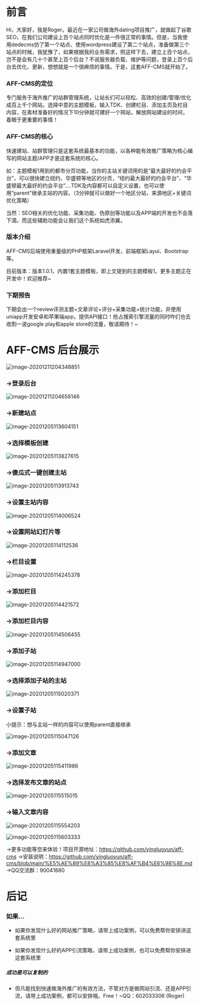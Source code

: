 # 前言

Hi，大家好，我是Roger。最近在一家公司做海外dating项目推广，就做起了谷歌SEO，在我们公司建设上百个站点同时优化是一件很正常的事情。但是，当我使用dedecms仿了第一个站点、使用wordpress建设了第二个站点，准备做第三个站点的时候，我犹豫了，如果根据我的业务需求，照这样下去，建立上百个站点，岂不是会有几十个甚至上百个后台？不说服务器负载、维护等问题，登录上百个后台去优化、更新，想想就是一个很麻烦的事情。于是，这套AFF-CMS就开始了。

### AFF-CMS的定位

专门服务于海外推广的站群管理系统，让站长们可以轻松、高效的创建/管理/优化成百上千个网站。选择中意的主题模板，输入TDK、创建栏目、添加主页及栏目内容，在素材准备好的情况下10分钟就可建好一个网站，解放网站建设的时间，着眼于更重要的事情！

### AFF-CMS的核心

快速建站、站群管理只是这套系统最基本的功能，以各种能有效推广策略为核心编写的网站主题/APP才是这套系统的核心。

如：主题模板1用到的都市分页功能，当你的主站关键词用的是“最大最好的约会平台”，可以很快建立纽约、华盛顿等地区的分页，“纽约最大最好的约会平台”、“华盛顿最大最好的约会平台”....TDK及内容都可以自定义设置，也可以使用“parent”继承主站的内容。（3分钟就可以做好一个地区分站，来源地区+关键词优化策略）

当然：SEO相关的优化功能、采集功能、伪原创等功能以及APP端的开发也不会落下滴，而这些辅助功能会让我们这个系统如虎添翼。

### 版本介绍

AFF-CMS后端使用重量级的PHP框架Laravel开发，前端框架Layui、Bootstrap等。

目前版本：版本1.0.1，内置1套主题模板，即上文提到的主题模板1。更多主题正在开发中！欢迎推荐~

### 下期预告

下期会出一个review评测主题+文章评论+评分+采集功能+统计功能，并使用uniapp开发安卓和苹果端app，提供API接口！抢占搜索引擎流量的同时咋们也去收割一波google play和apple store的流量，敬请期待！~

# AFF-CMS 后台展示

![image-20201211204348851](https://raw.githubusercontent.com/yingluoyun/aff-cms/main/readmeImg/image-20201211204348851.png)

### ->登录后台

![image-20201211204658146](https://raw.githubusercontent.com/yingluoyun/aff-cms/main/readmeImg/image-20201211204658146.png)

### ->新建站点

![image-20201205113604151](https://raw.githubusercontent.com/yingluoyun/aff-cms/main/readmeImg/image-20201205113604151.png)



### ->选择模板创建

![image-20201205113827615](https://raw.githubusercontent.com/yingluoyun/aff-cms/main/readmeImg/image-20201205113827615.png)

### ->傻瓜式一键创建主站

![image-20201205113913743](https://raw.githubusercontent.com/yingluoyun/aff-cms/main/readmeImg/image-20201205113913743.png)

### ->设置主站内容

![image-20201205114006524](https://raw.githubusercontent.com/yingluoyun/aff-cms/main/readmeImg/image-20201205114006524.png)

### ->设置网站幻灯片等

![image-20201205114112536](https://raw.githubusercontent.com/yingluoyun/aff-cms/main/readmeImg/image-20201205114112536.png)

### ->栏目设置

![image-20201205114245378](https://raw.githubusercontent.com/yingluoyun/aff-cms/main/readmeImg/image-20201205114245378.png)

### ->添加栏目

![image-20201205114421572](https://raw.githubusercontent.com/yingluoyun/aff-cms/main/readmeImg/image-20201205114421572.png)

### ->添加栏目内容

![image-20201205114506455](https://raw.githubusercontent.com/yingluoyun/aff-cms/main/readmeImg/image-20201205114506455.png)

### ->添加子站

![image-20201205114947000](https://raw.githubusercontent.com/yingluoyun/aff-cms/main/readmeImg/image-20201205114947000.png)

### ->选择添加子站的主站

![image-20201205115020371](https://raw.githubusercontent.com/yingluoyun/aff-cms/main/readmeImg/image-20201205115020371.png)

### ->设置子站

小提示：想与主站一样的内容可以使用parent直接继承

![image-20201205115047126](https://raw.githubusercontent.com/yingluoyun/aff-cms/main/readmeImg/image-20201205115047126.png)

### ->添加文章

![image-20201205115411986](https://raw.githubusercontent.com/yingluoyun/aff-cms/main/readmeImg/image-20201205115411986.png)

### ->选择发布文章的站点

![image-20201205115515015](https://raw.githubusercontent.com/yingluoyun/aff-cms/main/readmeImg/image-20201205115515015.png)

### ->输入文章内容

![image-20201205115554203](https://raw.githubusercontent.com/yingluoyun/aff-cms/main/readmeImg/image-20201205115554203.png)

![image-20201205115603333](https://raw.githubusercontent.com/yingluoyun/aff-cms/main/readmeImg/image-20201205115603333.png)

->更多功能等您来体验！项目开源地址：https://github.com/yingluoyun/aff-cms
->安装说明：https://github.com/yingluoyun/aff-cms/blob/main/%E5%AE%89%E8%A3%85%E8%AF%B4%E6%98%8E.md
->QQ交流群：90041880

# 后记

### 如果...

- 如果你发现什么好的网站推广策略，请带上成功案例，可以免费帮你安排进这套系统里

- 如果你发现什么好的APP引流策略，请带上成功案例，也可以免费帮你安排进这套系统里

##### 成功是可以复制的

- 但凡能找到快速做海外推广的有效方法，不管对方是做网站引流、还是APP引流，请带上成功案例，都可以安排哦。Free！~QQ：602033306  (Roger)

